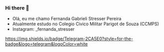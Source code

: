 ### Hi there 👋
- Olá, eu me chamo Fernanda Gabrieli Stresser Pereira
- Atualmente estudo no Colegio Civico Militar Parigot de Souza (CCMPS)
- Instagram: _fernanda_stresser

 https://img.shields.io/badge/Telegram-2CA5E0?style=for-the-badge&logo=telegram&logoColor=white

<!--
**Stress3r/Stress3r** is a ✨ _special_ ✨ repository because its `README.md` (this file) appears on your GitHub profile.

Here are some ideas to get you started:

- 🔭 I’m currently working on ...
- 🌱 I’m currently learning ...
- 👯 I’m looking to collaborate on ...
- 🤔 I’m looking for help with ...
- 💬 Ask me about ...
- 📫 How to reach me: ...
- 😄 Pronouns: ...
- ⚡ Fun fact: ...
-->
